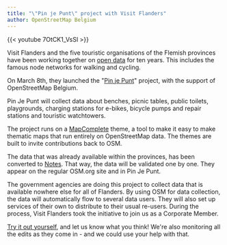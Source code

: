 ```yaml
---
title: "\"Pin je Punt\" project with Visit Flanders"
author: OpenStreetMap Belgium
---
```


{{< youtube 7OtCK1_VsSI >}}

Visit Flanders and the five touristic organisations of the Flemish provinces have been working together on [open data](https://opendata.vlaanderen.be/dataset?tags=Recreatie) for ten years. This includes the famous node networks for walking and cycling.

On March 8th, they launched the "[Pin je Punt](https://www.toerismevlaanderen.be/pinjepunt)" project, with the support of OpenStreetMap Belgium.

Pin Je Punt will collect data about benches, picnic tables, public toilets, playgrounds, charging stations for e-bikes, bicycle pumps and repair stations and touristic watchtowers.

The project runs on a [MapComplete](https://mapcomplete.osm.be/) theme, a tool to make it easy to make thematic maps that run entirely on OpenStreetMap data. The themes are built to invite contributions back to OSM.

The data that was already available within the provinces, has been converted to [Notes](https://www.openstreetmap.org/user/Toerisme%20Vlaanderen%20-%20Pin%20je%20punt/notes). That way, the data will be validated one by one. They appear on the regular OSM.org site and in Pin Je Punt.

The government agencies are doing this project to collect data that is available nowhere else for all of Flanders. By using OSM for data collection, the data will automatically flow to several data users. They will also set up services of their own to distribute to their usual re-users. During the process, Visit Flanders took the initiative to join us as a Corporate Member.

[Try it out yourself](https://www.toerismevlaanderen.be/pinjepunt), and let us know what you think! We're also monitoring all the edits as they come in - and we could use your help with that.
